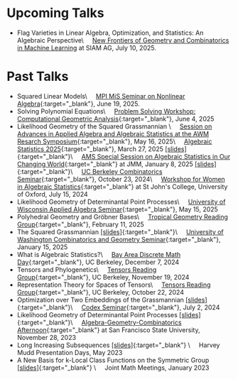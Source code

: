 # Upcoming Talks
* Flag Varieties in Linear Algebra, Optimization, and Statistics: An Algebraic Perspective\\
&nbsp; &nbsp; [New Frontiers of Geometry and Combinatorics in Machine Learning](https://meetings.siam.org/sess/dsp_programsess.cfm?SESSIONCODE=84183) at SIAM AG, July 10, 2025.


# Past Talks
* Squared Linear Models\\
&nbsp; &nbsp; [MPI MiS Seminar on Nonlinear Algebra](https://www.mis.mpg.de/events/series/seminar-on-nonlinear-algebra){:target="_blank"}, June 19, 2025.
* Solving Polynomial Equations\\
 &nbsp; &nbsp; [Problem Solving Workshop: Computational Geometric Analysis](https://www.lehman.edu/faculty/rbettiol/wcga2025/){:target="_blank"}, June 4, 2025
* Likelihood Geometry of the Squared Grassmannian \\
  &nbsp; &nbsp; [Session on Advances in Applied Algebra and Algebraic Statistics at the AWM Resarch Symposium](https://awm-math.org/meetings/awm-research-symposium/){:target="_blank"}, May 16, 2025\\
  &nbsp; &nbsp; [Algebraic Statistics 2025](https://sites.google.com/view/algstat2025/home?authuser=0){:target="_blank"}, March 27, 2025 [[slides]](slides/alg_stat_squared_grass.pdf){:target="_blank"}\\
  &nbsp; &nbsp; [AMS Special Session on Algebraic Statistics in Our Changing World](https://jointmathematicsmeetings.org/meetings/national/jmm2025/2314_program_ss14.html#title){:target="_blank"} at JMM, January 8, 2025 [[slides]](slides/jmm_squared_grass.pdf){:target="_blank"}\\
  &nbsp; &nbsp; [UC Berkeley Combinatorics Seminar](https://math.berkeley.edu/~jlentfer/combinatorics_seminar.html){:target="_blank"}, October 23, 2024\\
  &nbsp; &nbsp; [Workshop for Women in Algebraic Statistics](https://sites.google.com/view/women-in-algstat-oxford/){:target="_blank"} at St John's College, University of Oxford, July 15, 2024
* Likelihood Geometry of Determinantal Point Processes\\
  &nbsp; &nbsp; [University of Wisconsin Applied Algebra Seminar](https://wiki.math.wisc.edu/index.php/Applied_Algebra_Seminar_Spring_2025#Spring_2025_Schedule){:target="_blank"}, May 15, 2025
* Polyhedral Geometry and Gröbner Bases\\
  &nbsp; &nbsp; [Tropical Geometry Reading Group](https://lizziepratt.com/seminar/){:target="_blank"}, February 11, 2025
* The Squared Grassmannian [[slides]](slides/UW_Combinatorics_25.pdf){:target="_blank"}\\
  &nbsp; &nbsp; [University of Washington Combinatorics and Geometry Seminar](https://math.washington.edu/events/2025-01-15/squared-grassmannian){:target="_blank"}, January 15, 2025
* What is Algebraic Statistics?\\
  &nbsp; &nbsp; [Bay Area Discrete Math Day](https://sites.google.com/berkeley.edu/bad-math-day-fall-2024/){:target="_blank"}, UC Berkeley, December 7, 2024
* Tensors and Phylogenetics\\
  &nbsp; &nbsp; [Tensors Reading Group](https://math.berkeley.edu/~svala/tensorseminar.html){:target="_blank"}, UC Berkeley, November 19, 2024
* Representation Theory for Spaces of Tensors\\
  &nbsp; &nbsp; [Tensors Reading Group](https://math.berkeley.edu/~svala/tensorseminar.html){:target="_blank"}, UC Berkeley, October 22, 2024
* Optimization over Two Embeddings of the Grassmannian [[slides]](slides/codex.pdf){:target="_blank"}\\
  &nbsp; &nbsp; [Codex Seminar](https://www.math.colostate.edu/~king/codex/){:target="_blank"}, July 2, 2024
* Likelihood Geometry of Determinantal Point Processes [[slides]](slides/likelihood-geometry-of-dpp.pdf){:target="_blank"}\\
  &nbsp; &nbsp; [Algebra-Geometry-Combinatorics Afternoon](https://sites.google.com/view/sfsuagc){:target="_blank"} at San Francisco State University, November 28, 2023 
* Long Increasing Subsequences  [[slides]](slides/long-inc-subseq.pdf){:target="_blank"} \\
  &nbsp; &nbsp; Harvey Mudd Presentation Days, May 2023
* A New Basis for k-Local Class Functions on the Symmetric Group [[slides]](slides/k-local.pdf){:target="_blank"} \\
  &nbsp; &nbsp; Joint Math Meetings, January 2023